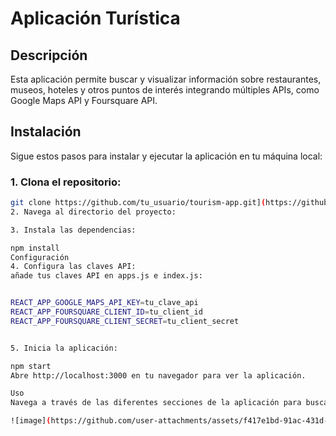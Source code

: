 
# Aplicación Turística

## Descripción
Esta aplicación permite buscar y visualizar información sobre restaurantes, museos, hoteles y otros puntos de interés integrando múltiples APIs, como Google Maps API y Foursquare API.

## Instalación
Sigue estos pasos para instalar y ejecutar la aplicación en tu máquina local:

### 1. Clona el repositorio:
```bash
git clone https://github.com/tu_usuario/tourism-app.git](https://github.com/DaniloCuichan/ConsumodeApisExternos
2. Navega al directorio del proyecto:

3. Instala las dependencias:

npm install
Configuración
4. Configura las claves API:
añade tus claves API en apps.js e index.js:


REACT_APP_GOOGLE_MAPS_API_KEY=tu_clave_api
REACT_APP_FOURSQUARE_CLIENT_ID=tu_client_id
REACT_APP_FOURSQUARE_CLIENT_SECRET=tu_client_secret


5. Inicia la aplicación:

npm start
Abre http://localhost:3000 en tu navegador para ver la aplicación.

Uso
Navega a través de las diferentes secciones de la aplicación para buscar y visualizar información sobre restaurantes, museos, hoteles y otros puntos de interés.

![image](https://github.com/user-attachments/assets/f417e1bd-91ac-431d-82bc-8f28d26e4937)




